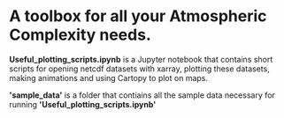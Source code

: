 # A toolbox for all your Atmospheric Complexity needs.

**Useful_plotting_scripts.ipynb** is a Jupyter notebook that contains short scripts for opening netcdf datasets with xarray, plotting these datasets, making animations and using Cartopy to plot on maps. 


**'sample_data'** is a folder that contiains all the sample data necessary for running **'Useful_plotting_scripts.ipynb'**
